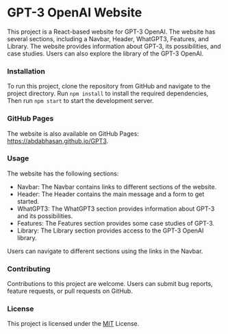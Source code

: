 # GPT-3 OpenAI Website

This project is a React-based website for GPT-3 OpenAI. The website has several sections, including a Navbar, Header, WhatGPT3, Features, and Library. The website provides information about GPT-3, its possibilities, and case studies. Users can also explore the library of the GPT-3 OpenAI.

### Installation

To run this project, clone the repository from GitHub and navigate to the project directory. Run `npm install` to install the required dependencies,
Then run `npm start` to start the development server.

### GitHub Pages

The website is also available on GitHub Pages: https://abdabhasan.github.io/GPT3.

### Usage

The website has the following sections:

- Navbar: The Navbar contains links to different sections of the website.
- Header: The Header contains the main message and a form to get started.
- WhatGPT3: The WhatGPT3 section provides information about GPT-3 and its possibilities.
- Features: The Features section provides some case studies of GPT-3.
- Library: The Library section provides access to the GPT-3 OpenAI library.

Users can navigate to different sections using the links in the Navbar.

### Contributing

Contributions to this project are welcome. Users can submit bug reports, feature requests, or pull requests on GitHub.

### License

This project is licensed under the [MIT](https://opensource.org/license/mit/) License.
